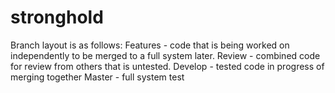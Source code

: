 # stronghold

Branch layout is as follows:
Features - code that is being worked on independently to be merged to a full system later.
Review - combined code for review from others that is untested.
Develop - tested code in progress of merging together
Master - full system test
